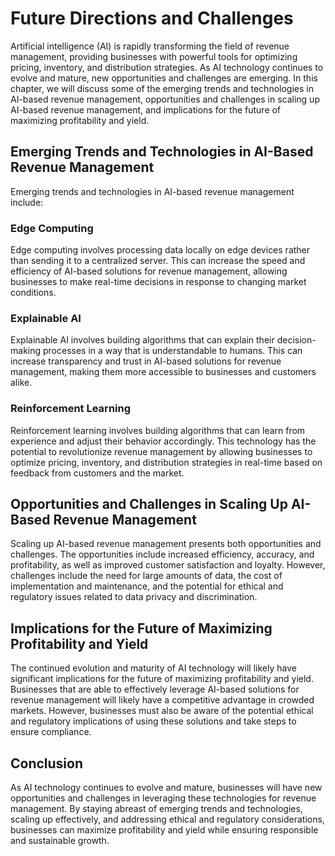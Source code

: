 Future Directions and Challenges
===========================================

Artificial intelligence (AI) is rapidly transforming the field of revenue management, providing businesses with powerful tools for optimizing pricing, inventory, and distribution strategies. As AI technology continues to evolve and mature, new opportunities and challenges are emerging. In this chapter, we will discuss some of the emerging trends and technologies in AI-based revenue management, opportunities and challenges in scaling up AI-based revenue management, and implications for the future of maximizing profitability and yield.

Emerging Trends and Technologies in AI-Based Revenue Management
---------------------------------------------------------------

Emerging trends and technologies in AI-based revenue management include:

### Edge Computing

Edge computing involves processing data locally on edge devices rather than sending it to a centralized server. This can increase the speed and efficiency of AI-based solutions for revenue management, allowing businesses to make real-time decisions in response to changing market conditions.

### Explainable AI

Explainable AI involves building algorithms that can explain their decision-making processes in a way that is understandable to humans. This can increase transparency and trust in AI-based solutions for revenue management, making them more accessible to businesses and customers alike.

### Reinforcement Learning

Reinforcement learning involves building algorithms that can learn from experience and adjust their behavior accordingly. This technology has the potential to revolutionize revenue management by allowing businesses to optimize pricing, inventory, and distribution strategies in real-time based on feedback from customers and the market.

Opportunities and Challenges in Scaling Up AI-Based Revenue Management
----------------------------------------------------------------------

Scaling up AI-based revenue management presents both opportunities and challenges. The opportunities include increased efficiency, accuracy, and profitability, as well as improved customer satisfaction and loyalty. However, challenges include the need for large amounts of data, the cost of implementation and maintenance, and the potential for ethical and regulatory issues related to data privacy and discrimination.

Implications for the Future of Maximizing Profitability and Yield
-----------------------------------------------------------------

The continued evolution and maturity of AI technology will likely have significant implications for the future of maximizing profitability and yield. Businesses that are able to effectively leverage AI-based solutions for revenue management will likely have a competitive advantage in crowded markets. However, businesses must also be aware of the potential ethical and regulatory implications of using these solutions and take steps to ensure compliance.

Conclusion
----------

As AI technology continues to evolve and mature, businesses will have new opportunities and challenges in leveraging these technologies for revenue management. By staying abreast of emerging trends and technologies, scaling up effectively, and addressing ethical and regulatory considerations, businesses can maximize profitability and yield while ensuring responsible and sustainable growth.
